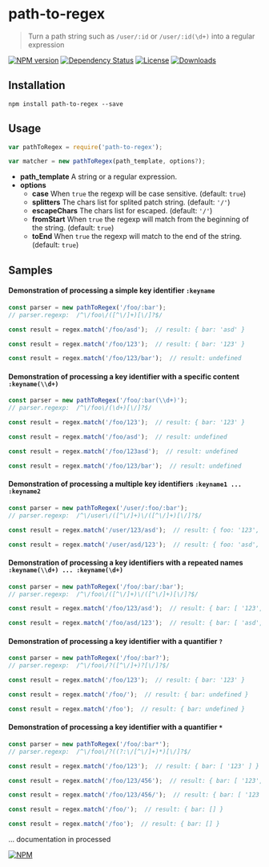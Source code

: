 # path-to-regex

> Turn a path string such as `/user/:id` or `/user/:id(\d+)`  into a regular expression 


[![NPM version][npm-image]][npm-url]
[![Dependency Status][david-image]][david-url]
[![License][license-image]][license-url]
[![Downloads][downloads-image]][downloads-url]

## Installation

```
npm install path-to-regex --save
```

## Usage

```javascript
var pathToRegex = require('path-to-regex');

var matcher = new pathToRegex(path_template, options?);
```

- **path_template** A string or a regular expression.
- **options**
  - **case** When `true` the regexp will be case sensitive. (default: `true`)
  - **splitters** The chars list for splited patch string. (default: `'/'`)
  - **escapeChars** The chars list for escaped. (default: `'/'`)
  - **fromStart** When `true` the regexp will match from the beginning of the string. (default: `true`)
  - **toEnd** When `true` the regexp will match to the end of the string. (default: `true`)

## Samples

#### Demonstration of processing a simple key identifier `:keyname`
```javascript
const parser = new pathToRegex('/foo/:bar');
// parser.regexp:  /^\/foo\/([^\/]+)[\/]?$/

const result = regex.match('/foo/asd');  // result: { bar: 'asd' }

const result = regex.match('/foo/123');  // result: { bar: '123' }

const result = regex.match('/foo/123/bar');  // result: undefined
```




#### Demonstration of processing a key identifier with a specific content `:keyname(\\d+)`
```javascript
const parser = new pathToRegex('/foo/:bar(\\d+)');
// parser.regexp:  /^\/foo\/(\d+)[\/]?$/

const result = regex.match('/foo/123');  // result: { bar: '123' }

const result = regex.match('/foo/asd');  // result: undefined

const result = regex.match('/foo/123asd');  // result: undefined

const result = regex.match('/foo/123/bar');  // result: undefined
```




#### Demonstration of processing a multiple key identifiers `:keyname1 ... :keyname2`
```javascript
const parser = new pathToRegex('/user/:foo/:bar');
// parser.regexp:  /^\/user\/([^\/]+)\/([^\/]+)[\/]?$/

const result = regex.match('/user/123/asd');  // result: { foo: '123', bar: 'asd' }

const result = regex.match('/user/asd/123');  // result: { foo: 'asd', bar: '123' }
```




#### Demonstration of processing a key identifiers with a repeated names `:keyname(\\d+) ... :keyname(\d+)`
```javascript
const parser = new pathToRegex('/foo/:bar/:bar');
// parser.regexp:  /^\/foo\/([^\/]+)\/([^\/]+)[\/]?$/

const result = regex.match('/foo/123/asd');  // result: { bar: [ '123', 'asd' ] }

const result = regex.match('/foo/asd/123');  // result: { bar: [ 'asd', '123' ] }
```




#### Demonstration of processing a key identifier with a quantifier `?`
```javascript
const parser = new pathToRegex('/foo/:bar?');
// parser.regexp:  /^\/foo\/?([^\/]+)?[\/]?$/

const result = regex.match('/foo/123');  // result: { bar: '123' }

const result = regex.match('/foo/');  // result: { bar: undefined }

const result = regex.match('/foo');  // result: { bar: undefined }
```




#### Demonstration of processing a key identifier with a quantifier `*`
```javascript
const parser = new pathToRegex('/foo/:bar*');
// parser.regexp:  /^\/foo\/?((?:\/[^\/]+)*)[\/]?$/

const result = regex.match('/foo/123');  // result: { bar: [ '123' ] }

const result = regex.match('/foo/123/456');  // result: { bar: [ '123', '456' ] }

const result = regex.match('/foo/123/456/');  // result: { bar: [ '123', '456' ] }

const result = regex.match('/foo/');  // result: { bar: [] }

const result = regex.match('/foo');  // result: { bar: [] }
```






... documentation in processed



[![NPM](https://nodei.co/npm/path-to-regex.png?downloads=true&downloadRank=true&stars=true)](https://nodei.co/npm/path-to-regex/)

[npm-image]: https://img.shields.io/npm/v/path-to-regex.svg?style=flat
[npm-url]: https://npmjs.org/package/path-to-regex
[david-image]: http://img.shields.io/david/lastuniverse/path-to-regex.svg?style=flat
[david-url]: https://david-dm.org/lastuniverse/path-to-regex
[license-image]: http://img.shields.io/npm/l/path-to-regex.svg?style=flat
[license-url]: LICENSE
[downloads-image]: http://img.shields.io/npm/dm/path-to-regex.svg?style=flat
[downloads-url]: https://npmjs.org/package/path-to-regex